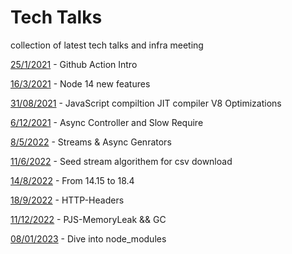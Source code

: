 # Tech Talks

collection of latest tech talks and infra meeting 

[25/1/2021](https://github.com/ntedgi/Demand-TechTalks/tree/main/Github%20Actions) - Github Action Intro

[16/3/2021](https://github.com/ntedgi/Demand-TechTalks/tree/main/Node%2014%20new%20features) - Node 14 new features 

[31/08/2021](https://github.com/ntedgi/node-v8-optimization) - JavaScript compiltion JIT compiler V8 Optimizations 

[6/12/2021](https://github.com/ntedgi/Demand-TechTalks/tree/main/Async%20Controller%20and%20Slow%20Require) - Async Controller and Slow Require



[8/5/2022](https://github.com/ntedgi/Demand-TechTalks/tree/main/Streams%20%26%20Async%20Genrators) - Streams & Async Genrators

[11/6/2022](https://github.com/ntedgi/Demand-TechTalks/blob/main/Seed%20Stream.pptx) - Seed stream algorithem for csv download

[14/8/2022](https://github.com/ntedgi/Demand-TechTalks/tree/main/from%20Node14%20to%2018_4) - From 14.15 to 18.4

[18/9/2022](https://github.com/ntedgi/Demand-TechTalks/tree/main/from%20Node14%20to%2018_4) - HTTP-Headers

[11/12/2022](https://github.com/ntedgi/Demand-TechTalks/tree/main/GC%26memLeaks) - PJS-MemoryLeak && GC

[08/01/2023](https://github.com/ntedgi/Demand-TechTalks/tree/main/node-modules) - Dive into node_modules